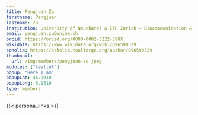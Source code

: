 ```yaml
---
title: Pengjuan Zu
firstname: Pengjuan
lastname: Zu
institution: University of Neuchâtel & ETH Zurich – Biocommunication & Ecology (PRIMA Group Leader, ETH)  
email: pengjuan.zu@unine.ch  
orcid: https://orcid.org/0000-0002-3222-598X  
wikidata: https://www.wikidata.org/wiki/Q96590329  
scholia: https://scholia.toolforge.org/author/Q96590329  
thumbnail:
  url: /img/members/pengjuan-zu.jpeg
modules: ["leaflet"]
popup: "Here I am"
popupLat: 46.9910
popupLong: 6.9319
type: members
---
```


{{< persona_links >}}
